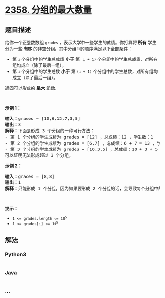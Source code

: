 # [2358. 分组的最大数量](https://leetcode-cn.com/problems/maximum-number-of-groups-entering-a-competition)

## 题目描述

<!-- 这里写题目描述 -->

<p>给你一个正整数数组 <code>grades</code> ，表示大学中一些学生的成绩。你打算将 <strong>所有</strong> 学生分为一些 <strong>有序</strong> 的非空分组，其中分组间的顺序满足以下全部条件：</p>

<ul>
	<li>第 <code>i</code> 个分组中的学生总成绩 <strong>小于</strong> 第 <code>(i + 1)</code> 个分组中的学生总成绩，对所有组均成立（除了最后一组）。</li>
	<li>第 <code>i</code> 个分组中的学生总数 <strong>小于</strong> 第 <code>(i + 1)</code> 个分组中的学生总数，对所有组均成立（除了最后一组）。</li>
</ul>

<p>返回可以形成的 <strong>最大</strong> 组数。</p>

<p>&nbsp;</p>

<p><strong>示例 1：</strong></p>

<pre><strong>输入：</strong>grades = [10,6,12,7,3,5]
<strong>输出：</strong>3
<strong>解释：</strong>下面是形成 3 个分组的一种可行方法：
- 第 1 个分组的学生成绩为 grades = [12] ，总成绩：12 ，学生数：1
- 第 2 个分组的学生成绩为 grades = [6,7] ，总成绩：6 + 7 = 13 ，学生数：2
- 第 3 个分组的学生成绩为 grades = [10,3,5] ，总成绩：10 + 3 + 5 = 18 ，学生数：3 
可以证明无法形成超过 3 个分组。
</pre>

<p><strong>示例 2：</strong></p>

<pre><strong>输入：</strong>grades = [8,8]
<strong>输出：</strong>1
<strong>解释：</strong>只能形成 1 个分组，因为如果要形成 2 个分组的话，会导致每个分组中的学生数目相等。
</pre>

<p>&nbsp;</p>

<p><strong>提示：</strong></p>

<ul>
	<li><code>1 &lt;= grades.length &lt;= 10<sup>5</sup></code></li>
	<li><code>1 &lt;= grades[i] &lt;= 10<sup>5</sup></code></li>
</ul>


## 解法

<!-- 这里可写通用的实现逻辑 -->

<!-- tabs:start -->

### **Python3**

<!-- 这里可写当前语言的特殊实现逻辑 -->

```python

```

### **Java**

<!-- 这里可写当前语言的特殊实现逻辑 -->

```java

```

### **...**

```

```

<!-- tabs:end -->
